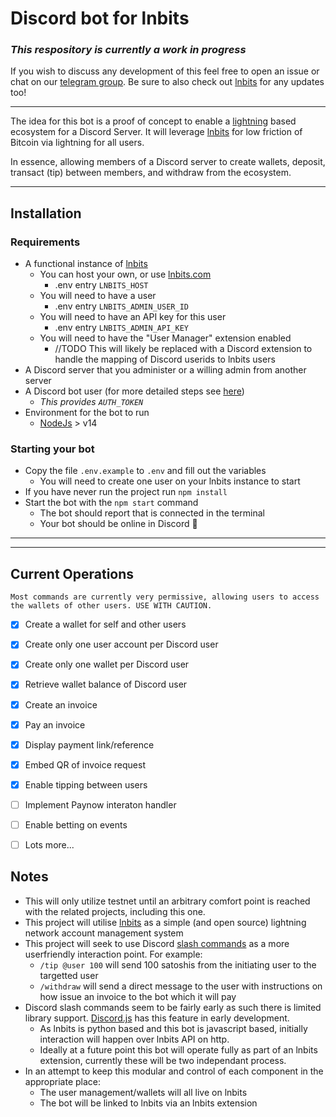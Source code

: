# Discord bot for lnbits

### _This respository is currently a work in progress_

If you wish to discuss any development of this feel free to open an issue or chat on our [telegram group](https://t.me/joinchat/dh4xD_LwlAphOWNk).
Be sure to also check out [lnbits](https://github.com/lnbits/lnbits) for any updates too!

---

The idea for this bot is a proof of concept to enable a [lightning](https://lightning.network/) based ecosystem for a Discord Server. It will leverage [lnbits](https://github.com/lnbits/lnbits) for low friction of Bitcoin via lightning for all users. 

In essence, allowing members of a Discord server to create wallets, deposit, transact (tip) between members, and withdraw from the ecosystem.

---
## Installation

### Requirements
- A functional instance of [lnbits](https://github.com/lnbits/lnbits)
  - You can host your own, or use [lnbits.com](https://lnbits.com)
    - .env entry `LNBITS_HOST`
  - You will need to have a user 
    - .env entry `LNBITS_ADMIN_USER_ID`
  - You will need to have an API key for this user 
    - .env entry `LNBITS_ADMIN_API_KEY`
  - You will need to have the "User Manager" extension enabled
    - //TODO This will likely be replaced with a Discord extension to handle the mapping of Discord userids to lnbits users
- A Discord server that you administer or a willing admin from another server
- A Discord bot user (for more detailed steps see [here](./docs/discord_bot.md)) 
  - _This provides `AUTH_TOKEN`_
- Environment for the bot to run
  - [NodeJs](https://nodejs.org/en/download/current/) > v14

### Starting your bot
- Copy the file `.env.example` to `.env` and fill out the variables
  - You will need to create one user on your lnbits instance to start
- If you have never run the project run `npm install`
- Start the bot with the `npm start` command
  - The bot should report that is connected in the terminal
  - Your bot should be online in Discord 🎉

---
---
## Current Operations

```
Most commands are currently very permissive, allowing users to access the wallets of other users. USE WITH CAUTION.
```

- [x] Create a wallet for self and other users
- [x] Create only one user account per Discord user
- [x] Create only one wallet per Discord user
- [x] Retrieve wallet balance of Discord user
- [x] Create an invoice
- [X] Pay an invoice
- [x] Display payment link/reference
- [x] Embed QR of invoice request
- [X] Enable tipping between users
- [ ] Implement Paynow interaton handler
- [ ] Enable betting on events
- [ ] Lots more...
 

## Notes
* This will only utilize testnet until an arbitrary comfort point is reached with the related projects, including this one.
* This project will utilise [lnbits](https://github.com/lnbits/lnbits) as a simple (and open source) lightning network account management system
* This project will seek to use Discord [slash commands](https://discord.com/developers/docs/interactions/slash-commands) as a more userfriendly interaction point. For example:
  - `/tip @user 100` will send 100 satoshis from the initiating user to the targetted user
  - `/withdraw` will send a direct message to the user with instructions on how issue an invoice to the bot which it will pay
* Discord slash commands seem to be fairly early as such there is limited library support. [Discord.js](https://discord.js.org/#/) has this feature in early development.
  - As lnbits is python based and this bot is javascript based, initially interaction will happen over lnbits API on http.
  - Ideally at a future point this bot will operate fully as part of an lnbits extension, currently these will be two independant process.
* In an attempt to keep this modular and control of each component in the appropriate place:
  - The user management/wallets will all live on lnbits
  - The bot will be linked to lnbits via an lnbits extension